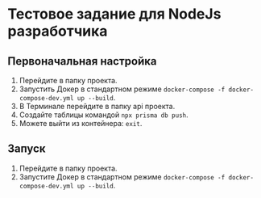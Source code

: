 # Тестовое задание для NodeJs разработчика

## Первоначальная настройка
1. Перейдите в папку проекта.
2. Запустить Докер в стандартном режиме ```docker-compose -f docker-compose-dev.yml up --build```.
3. В Терминале перейдите в папку api проекта.
4. Создайте таблицы командой ```npx prisma db push```.
5. Можете выйти из контейнера: ```exit```.

## Запуск
1. Перейдите в папку проекта.
2. Запустите Докер в стандартном режиме ```docker-compose -f docker-compose-dev.yml up --build```.
